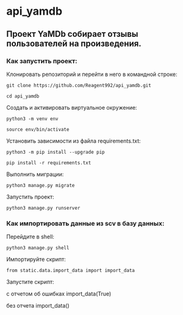# api_yamdb

## Проект YaMDb собирает отзывы пользователей на произведения.

### Как запустить проект:

Клонировать репозиторий и перейти в него в командной строке:

```
git clone https://github.com/Reagent992/api_yamdb.git
```

```
cd api_yamdb
```

Создать и активировать виртуальное окружение:

```
python3 -m venv env
```

```
source env/bin/activate
```

Установить зависимости из файла requirements.txt:

```
python3 -m pip install --upgrade pip
```

```
pip install -r requirements.txt
```

Выполнить миграции:

```
python3 manage.py migrate
```

Запустить проект:

```
python3 manage.py runserver
```
### Как импортировать данные из scv в базу данных:

Перейдите в shell:

```
python3 manage.py shell
```
Импортируйте скрипт:

```
from static.data.import_data import import_data
```
Запустите скрипт:

с отчетом об ошибках
import_data(True) 

без отчета
import_data()